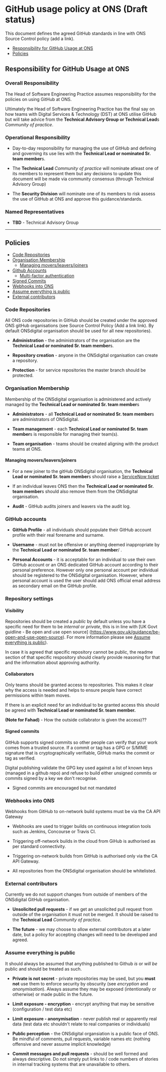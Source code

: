 
# GitHub usage policy at ONS (Draft status) 

This document defines the agreed GitHub standards in line with ONS Source Control policy (add a link).

- [Responsibility for GitHub Usage at ONS](#responsibility-for-github-usage-at-ons)
- [Policies](#policies)

## Responsibility for GitHub Usage at ONS

### Overall Responsibility

The Head of Software Engineering Practice assumes responsibility for the policies on using GitHub at ONS.

Ultimately the Head of Software Engineering Practice has the final say on how teams with Digital Services & Technology (DST) at ONS utilise GitHub but will take advice from the **Technical Advisory Group or Technical Lead**s _Community of practice_. 

### Operational Responsibility

- Day-to-day responsibility for managing the use of GitHub and defining and governing its use lies with the **Technical Lead or nominated Sr. team member**s.

- The **Technical Lead** _Community of practice_ will nominate atleast one of its members to represent them but any decisions to update this document will be made via community consensus (through Technical Advisory Group)

- The **Security Division** will nominate one of its members to risk assess the use of GitHub at ONS and approve this guidance/standards.

### Named Representatives

- **TBD** - Technical Advisory Group 
---

## Policies

- [Code Repositories](#code-repositories)
- [Organisation Membership](#organisation-membership)
  - [Managing movers/leavers/joiners](#managing-moversleaversjoiners)
- [Github Accounts](#github-accounts)
  - [Multi-factor authentication](#multi-factor-authentication)
- [Signed Commits](#signed-commits)
- [Webhooks into ONS](#webhooks-into-ons)
- [Assume everything is public](#assume-everything-is-public)
- [External contributors](#external-contributors)

### Code Repositories

All ONS code repositories in GitHub should be created under the approved ONS gitHub organisations (see Source Control Policy (Add a link link).  By default ONSdigital organisation should be used for all new repositories).

- **Administration** - the administrators of the organisation are the **Technical Lead or nominated Sr. team member**s.

- **Repository creation** - anyone in the ONSdigital organisation can create a repository.

- **Protection** - for service repositories the master branch should be protected.

### Organisation Membership

Membership of the ONSdigital organisation is administered and actively managed by the **Technical Lead or nominated Sr. team member**s

- **Administrators** - all **Technical Lead or nominated Sr. team member**s are administrators of ONSdigital.

- **Team management** - each **Technical Lead or nominated Sr. team member**s is responsible for managing their team(s).

- **Team organisation** - teams should be created aligning with the product teams at ONS.

#### Managing movers/leavers/joiners

- For a new joiner to the gitHub ONSdigital organisation, the **Technical Lead or nominated Sr. team member**s should raise a [ServiceNow ticket](https://ons.service-now.com/sp?id=sc_cat_item&sys_id=f0b3c9a41b271150b51ea6c7b04bcb8e)
- If an individual leaves ONS then the **Technical Lead or nominated Sr. team member**s should also remove them from the ONSdigital organisation.

- **Audit** - GitHub audits joiners and leavers via the audit log.

### GitHub accounts

- **GitHub Profile** - all individuals should populate their GitHub account profile with their real forename and surname.

- **Username** - must not be offensive or anything deemed inappropriate by the **Technical Lead or nominated Sr. team member**/ .

- **Personal Accounts** - it is acceptable for an individual to use their own GitHub account or an ONS dedicated GitHub account according to their personal preference. However only one personal account per individual should be registered to the ONSdigital organisation. However, where personal account is used the user should add ONS official email address as secondary email on the GitHub profile.

### Repository settings

#### Visibility

Repositories should be created a _public_ by default unless you have a specific need for them to be _internal_ or _private_, this is in line with [UK Govt guidline - Be open and use open source] (https://www.gov.uk/guidance/be-open-and-use-open-source). For more information please see [Assume everything is public](#assume-everything-is-public)). 

In case it is agreed that specific repository cannot be public, the readme section of that specific respository should clearly provide reasoning for that and the information about approving authority.

  
#### Collaborators

Only teams should be granted access to repositories. This makes it clear why the access is needed and helps to ensure people have correct permissions within team moves.

If there is an explicit need for an individual to be granted access this should be agreed with **Technical Lead or nominated Sr. team member.**

**(Note for Fahad)** - How the outside collabrator is given the access)??

#### Signed commits

GitHub supports signed commits so other people can verify that your work comes from a trusted source. If a commit or tag has a GPG or S/MIME signature that is cryptographically verifiable, GitHub marks the commit or tag as verified.

Digital publishing validate the GPG key used against a list of known keys (managed in a github repo) and refuse to build either unsigned commits or commits signed by a key we don't recognise.

- Signed commits are encouraged but not mandated

### Webhooks into ONS

Webhooks from GitHub to on-network build systems must be via the CA API Gateway 
  
- Webhooks are used to trigger builds on continuous integration tools such as Jenkins, Concourse or Travis CI.

- Triggering off-network builds in the cloud from GiHub is authorised as per standard connectivity.

- Triggering on-network builds from GitHub is authorised only via the CA API Gateway.

- All repositories from the ONSdigital organisation should be whitelisted.

### External contributors

Currently we do not support changes from outside of members of the ONSdigital GitHub organisation.
  
- **Unsolicited pull requests** - if we get an unsolicited pull request from outside of the organisation it must not be merged. It should be raised to the **Technical Lead** _Community of practice_.

- **The future** - we may choose to allow external contributors at a later date, but a policy for accepting changes will need to be developed and agreed.


### Assume everything is public

It should always be assumed that anything published to Github _is_ or _will be_ public and should be treated as such.

- **Private is not secret** - private repositories may be used, but you **must not** use them to enforce security by obscurity (see _encryption_ and _anonymisation_). Always assume they may be exposed (intentionally or otherwise) or made public in the future.

- **Limit exposure - encryption** - encrypt anything that may be sensitive (configuration / test data etc)

- **Limit exposure - anonymisation** - never publish real or apparently real data (test data etc shouldn't relate to real companies or individuals)

- **Public perception** - the ONSdigital organsiation is a public face of ONS. Be mindful of comments, pull requests, variable names etc (nothing offensive and never assume implicit knowledge)

- **Commit messages and pull requests** - should be well formed and always descriptive. Do not simply put links to / code numbers of stories in internal tracking systems that are unavailable to others.

